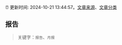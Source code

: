 :alarm_clock: 更新时间: 2024-10-21 13:44:57。[文章来源](/README.md)、[文章分类](/TAGS.md)

## 报告


> 关键字：`报告`、`月报`



